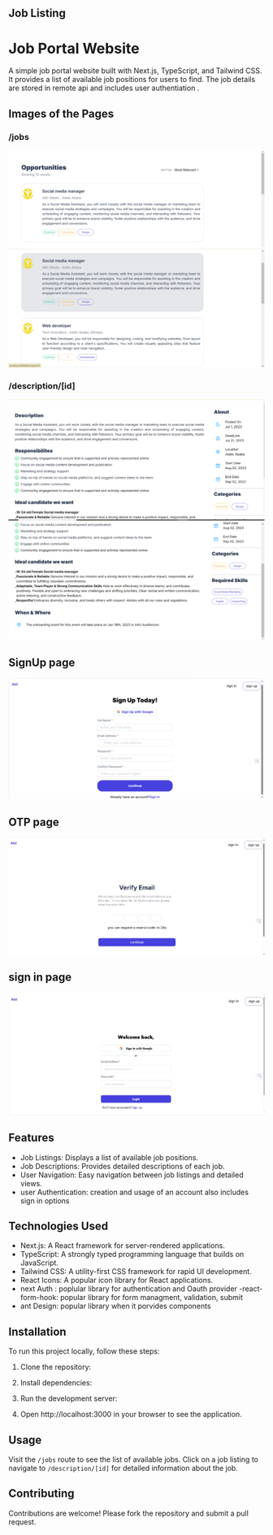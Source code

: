 ## Job Listing
# Job Portal Website

A simple job portal website built with Next.js, TypeScript, and Tailwind CSS. It provides a list of available job positions for users to find. The job details are stored in remote api and includes user authentiation .

## Images of the Pages

### /jobs
![Job Listings](./screenshots/image.png)
![Job Listings](./screenshots/image-1.png)

### /description/[id]
![Job Description](./screenshots/image-2.png)
![Job Description](./screenshots/image-3.png)

## SignUp page
![](./screenshots/signup.png)


## OTP page
![](./screenshots/OTP.jpg)
## sign in page
![](./screenshots/signin.jpg)
## Features

- Job Listings: Displays a list of available job positions.
- Job Descriptions: Provides detailed descriptions of each job.
- User Navigation: Easy navigation between job listings and detailed views.
- user Authentication: creation and usage of an account also includes sign in options 

## Technologies Used

- Next.js: A React framework for server-rendered applications.
- TypeScript: A strongly typed programming language that builds on JavaScript.
- Tailwind CSS: A utility-first CSS framework for rapid UI development.
- React Icons: A popular icon library for React applications.
- next Auth : poplular library for authentication and Oauth provider
-react-form-hook: popular library for form managment, validation, submit
- ant Design: popular library when it porvides components

## Installation

To run this project locally, follow these steps:

1. Clone the repository:


2. Install dependencies: 


3. Run the development server:


4. Open http://localhost:3000 in your browser to see the application.

## Usage

Visit the `/jobs` route to see the list of available jobs.
Click on a job listing to navigate to `/description/[id]` for detailed information about the job.

## Contributing

Contributions are welcome! Please fork the repository and submit a pull request.